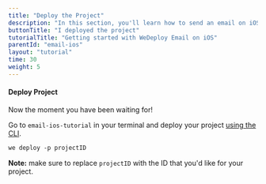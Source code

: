 ```yaml
---
title: "Deploy the Project"
description: "In this section, you'll learn how to send an email on iOS using the WeDeploy API Client."
buttonTitle: "I deployed the project"
tutorialTitle: "Getting started with WeDeploy Email on iOS"
parentId: "email-ios"
layout: "tutorial"
time: 30
weight: 5
---
```


#### Deploy Project

Now the moment you have been waiting for!

Go to `email-ios-tutorial` in your terminal and deploy your project [using the CLI](/docs/configure/command-line/).

```xml
we deploy -p projectID
```

**Note:** make sure to replace `projectID` with the ID that you'd like for your project.


